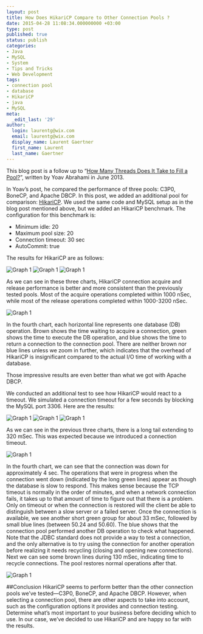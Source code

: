 ```yaml
---
layout: post
title: How Does HikariCP Compare to Other Connection Pools ?
date: 2015-04-28 11:08:34.000000000 +03:00
type: post
published: true
status: publish
categories:
- Java
- MySQL
- System
- Tips and Tricks
- Web Development
tags:
- connection pool
- database
- HikariCP
- java
- MySQL
meta:
  _edit_last: '29'
author:
  login: laurentg@wix.com
  email: laurentg@wix.com
  display_name: Laurent Gaertner
  first_name: Laurent
  last_name: Gaertner
---
```

This blog post is a follow up to “[How Many Threads Does It Take to Fill a Pool?](/_posts/How-Many-Threads.md)”, written by Yoav Abrahami in June 2013.

In Yoav’s post, he compared the performance of three pools: C3P0, BoneCP, and Apache DBCP. In this post, we added an additional pool for comparison: [HikariCP](http://brettwooldridge.github.io/HikariCP/). We used the same code and MySQL setup as in the blog post mentioned above, but we added an HikariCP benchmark.
The configuration for this benchmark is:

* Minimum idle: 20
* Maximum pool size: 20
* Connection timeout: 30 sec
* AutoCommit: true

The results for HikariCP are as follows:

![Graph 1](../images/How-Does-HikariCP-Compare/HikariCPgraph1.png)
![Graph 1](../images/How-Does-HikariCP-Compare/HikariCPgraph2.png)
![Graph 1](../images/How-Does-HikariCP-Compare/HikariCPgraph3.png)

As we can see in these three charts, HikariCP connection acquire and release performance is better and more consistent than the previously tested pools. Most of the acquire operations completed within 1000 nSec, while most of the release operations completed within 1000-3200 nSec.

![Graph 1](../images/How-Does-HikariCP-Compare/HikariCPgraph4.png)

In the fourth chart, each horizontal line represents one database (DB) operation. Brown shows the time waiting to acquire a connection, green shows the time to execute the DB operation, and blue shows the time to return a connection to the connection pool. There are neither brown nor blue lines unless we zoom in further, which indicates that the overhead of HikariCP is insignificant compared to the actual I/O time of working with a database.

Those impressive results are even better than what we got with Apache DBCP.

We conducted an additional test to see how HikariCP would react to a timeout. We simulated a connection timeout for a few seconds by blocking the MySQL port 3306.
Here are the results:

![Graph 1](../images/How-Does-HikariCP-Compare/HikariCPgraph5.png)
![Graph 1](../images/How-Does-HikariCP-Compare/HikariCPgraph6.png)
![Graph 1](../images/How-Does-HikariCP-Compare/HikariCPgraph7.png)

As we can see in the previous three charts, there is a long tail extending to 320 mSec. This was expected because we introduced a connection timeout.

![Graph 1](../images/How-Does-HikariCP-Compare/HikariCPgraph8.png)

In the fourth chart, we can see that the connection was down for approximately 4 sec. The operations that were in progress when the connection went down (indicated by the long green lines) appear as though the database is slow to respond. This makes sense because the TCP timeout is normally in the order of minutes, and when a network connection fails, it takes up to that amount of time to figure out that there is a problem. Only on timeout or when the connection is restored will the client be able to distinguish between a slow server or a failed server.
Once the connection is available, we see another short green group for about 33 mSec, followed by small blue lines (between 50.24 and 50.60). The blue shows that the connection pool performed another DB operation to check what happened.
Note that the JDBC standard does not provide a way to test a connection, and the only alternative is to try using the connection for another operation before realizing it needs recycling (closing and opening new connections).
Next we can see some brown lines during 130 mSec, indicating time to recycle connections. The pool restores normal operations after that.

![Graph 1](../images/How-Does-HikariCP-Compare/HikariCPgraph9.png)

##Conclusion
HikariCP seems to perform better than the other connection pools we’ve tested—C3P0, BoneCP, and Apache DBCP. However, when selecting a connection pool, there are other aspects to take into account, such as the configuration options it provides and connection testing. Determine what’s most important to your business before deciding which to use. In our case, we’ve decided to use HikariCP and are happy so far with the results.
